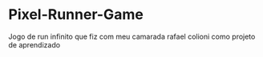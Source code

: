 # Pixel-Runner-Game
Jogo de run infinito que fiz com meu camarada rafael colioni como projeto de aprendizado
